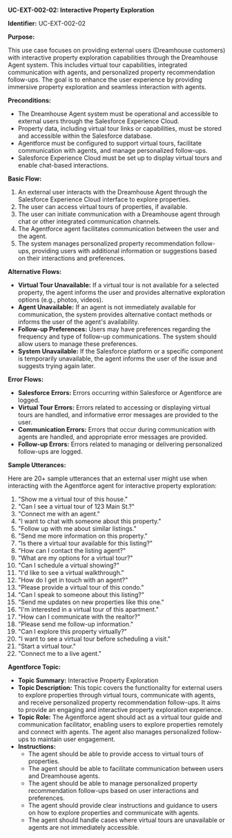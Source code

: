 **UC-EXT-002-02: Interactive Property Exploration**

**Identifier:** UC-EXT-002-02

**Purpose:**

This use case focuses on providing external users (Dreamhouse customers) with interactive property exploration capabilities through the Dreamhouse Agent system. This includes virtual tour capabilities, integrated communication with agents, and personalized property recommendation follow-ups. The goal is to enhance the user experience by providing immersive property exploration and seamless interaction with agents.

**Preconditions:**

- The Dreamhouse Agent system must be operational and accessible to external users through the Salesforce Experience Cloud.
- Property data, including virtual tour links or capabilities, must be stored and accessible within the Salesforce database.
- Agentforce must be configured to support virtual tours, facilitate communication with agents, and manage personalized follow-ups.
- Salesforce Experience Cloud must be set up to display virtual tours and enable chat-based interactions.

**Basic Flow:**

1.  An external user interacts with the Dreamhouse Agent through the Salesforce Experience Cloud interface to explore properties.
2.  The user can access virtual tours of properties, if available.
3.  The user can initiate communication with a Dreamhouse agent through chat or other integrated communication channels.
4.  The Agentforce agent facilitates communication between the user and the agent.
5.  The system manages personalized property recommendation follow-ups, providing users with additional information or suggestions based on their interactions and preferences.

**Alternative Flows:**

- **Virtual Tour Unavailable:** If a virtual tour is not available for a selected property, the agent informs the user and provides alternative exploration options (e.g., photos, videos).
- **Agent Unavailable:** If an agent is not immediately available for communication, the system provides alternative contact methods or informs the user of the agent's availability.
- **Follow-up Preferences:** Users may have preferences regarding the frequency and type of follow-up communications. The system should allow users to manage these preferences.
- **System Unavailable:** If the Salesforce platform or a specific component is temporarily unavailable, the agent informs the user of the issue and suggests trying again later.

**Error Flows:**

- **Salesforce Errors:** Errors occurring within Salesforce or Agentforce are logged.
- **Virtual Tour Errors:** Errors related to accessing or displaying virtual tours are handled, and informative error messages are provided to the user.
- **Communication Errors:** Errors that occur during communication with agents are handled, and appropriate error messages are provided.
- **Follow-up Errors:** Errors related to managing or delivering personalized follow-ups are logged.

**Sample Utterances:**

Here are 20+ sample utterances that an external user might use when interacting with the Agentforce agent for interactive property exploration:

1.  "Show me a virtual tour of this house."
2.  "Can I see a virtual tour of 123 Main St.?"
3.  "Connect me with an agent."
4.  "I want to chat with someone about this property."
5.  "Follow up with me about similar listings."
6.  "Send me more information on this property."
7.  "Is there a virtual tour available for this listing?"
8.  "How can I contact the listing agent?"
9.  "What are my options for a virtual tour?"
10. "Can I schedule a virtual showing?"
11. "I'd like to see a virtual walkthrough."
12. "How do I get in touch with an agent?"
13. "Please provide a virtual tour of this condo."
14. "Can I speak to someone about this listing?"
15. "Send me updates on new properties like this one."
16. "I'm interested in a virtual tour of this apartment."
17. "How can I communicate with the realtor?"
18. "Please send me follow-up information."
19. "Can I explore this property virtually?"
20. "I want to see a virtual tour before scheduling a visit."
21. "Start a virtual tour."
22. "Connect me to a live agent."

**Agentforce Topic:**

- **Topic Summary:** Interactive Property Exploration
- **Topic Description:** This topic covers the functionality for external users to explore properties through virtual tours, communicate with agents, and receive personalized property recommendation follow-ups. It aims to provide an engaging and interactive property exploration experience.
- **Topic Role:** The Agentforce agent should act as a virtual tour guide and communication facilitator, enabling users to explore properties remotely and connect with agents. The agent also manages personalized follow-ups to maintain user engagement.
- **Instructions:**
    - The agent should be able to provide access to virtual tours of properties.
    - The agent should be able to facilitate communication between users and Dreamhouse agents.
    - The agent should be able to manage personalized property recommendation follow-ups based on user interactions and preferences.
    - The agent should provide clear instructions and guidance to users on how to explore properties and communicate with agents.
    - The agent should handle cases where virtual tours are unavailable or agents are not immediately accessible.

